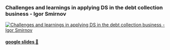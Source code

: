 ### Challenges and learnings in applying DS in the debt collection business - Igor Smirnov

[![Challenges and learnings in applying DS in the debt collection business - Igor Smirnov](https://img.youtube.com/vi/VDcjOgUXs2w/0.jpg)](https://www.youtube.com/watch?v=VDcjOgUXs2w)

#### [google slides 💾](https://docs.google.com/presentation/d/1E12z1seapZx25pOIz1bDXwGIUiuGGdnN/edit?usp=sharing&ouid=115295673455294764253&rtpof=true&sd=true)
